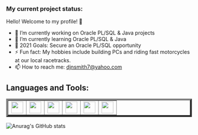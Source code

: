 ### My current project status:

Hello! Welcome to my profile! 🤝

- 🔭 I’m currently working on Oracle PL/SQL & Java projects
- 🌱 I’m currently learning Oracle PL/SQL & Java
- 🥅 2021 Goals: Secure an Oracle PL/SQL opportunity 
- ⚡ Fun fact: My hobbies include building PCs and riding fast motorcycles at our local racetracks.
- 📫 How to reach me: djnsmith7@yahoo.com

## Languages and Tools:

<table border=5>
      <tr>
        <td><img height="32" width="32" src="https://cdn.jsdelivr.net/npm/simple-icons@v4/icons/oracle.svg" />
        <td><img height="32" width="32" src="https://cdn.jsdelivr.net/npm/simple-icons@v4/icons/java.svg" />
        <td><img height="32" width="32" src="https://cdn.jsdelivr.net/npm/simple-icons@v4/icons/eclipseide.svg" />
        <td><img height="32" width="32" src="https://cdn.jsdelivr.net/npm/simple-icons@v4/icons/visualstudiocode.svg" />
        <td><img height="32" width="32" src="https://cdn.jsdelivr.net/npm/simple-icons@v4/icons/microsoftoffice.svg" />
        <td><img height="32" width="32" src="https://cdn.jsdelivr.net/npm/simple-icons@v4/icons/googlesheets.svg" />
      </tr>
</table>
  
![Anurag's GitHub stats](https://github-readme-stats.vercel.app/api?username=djnsmith7&theme=tokyonight&show_icons=true)
